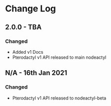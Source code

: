 # Change Log

## 2.0.0 - TBA

### Changed

* Added v1 Docs
* Pterodactyl v1 API released to main nodeactyl

## N/A - 16th Jan 2021

### Changed

* Pterodactyl v1 API released to nodeactyl-beta

